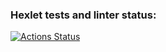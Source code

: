 ### Hexlet tests and linter status:
[![Actions Status](https://github.com/Faizulla2000/frontend-project-lvl1/workflows/hexlet-check/badge.svg)](https://github.com/Faizulla2000/frontend-project-lvl1/actions)